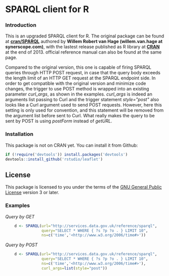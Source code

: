 SPARQL client for R
===================

### Introduction

This is an upgraded SPARQL client for R. The original package can be found at **[cran/SPARQL](https://github.com/cran/SPARQL)** authored by **Willem Robert van Hage (willem.van.hage at synerscope.com)**, with the lastest release published as R library at **[CRAN](http://cran.r-project.org/web/packages/SPARQL/index.html)** at the end of 2013. official reference manual can also be found at the same page.

Compared to the original version, this one is capable of firing SPARQL queries through HTTP POST request, in case that the query body exceeds the length limit of an HTTP GET request at the SPARQL endpoint side. In order to get compatible with the original version and minimize code changes, the trigger to use POST method is wrapped into an existing parameter *curl_args*, as shown in the examples. *curl_args* is indeed an arguments list passing to Curl and the trigger statement *style="post"* also looks like a Curl argument used to send POST requests. However, here this setting is only used for convention, and this statement will be removed from the argument list before sent to Curl. What really makes the query to be sent by POST is using *postForm* instead of *getURL*.

### Installation
This package is not on CRAN yet. You can install it from Github:

```R
if (!require('devtools')) install.packages('devtools')
devtools::install_github('rstudio/leaflet')
```

## License

This package is licensed to you under the terms of the [GNU General Public
License](http://www.gnu.org/licenses/gpl.html) version 3 or later.

### Examples

*Query by GET*
```R
    d <- SPARQL(url="http://services.data.gov.uk/reference/sparql",
                query="SELECT * WHERE { ?s ?p ?o . } LIMIT 10",
                ns=c('time','<http://www.w3.org/2006/time#>'))
```
*Query by POST*
```R
    d <- SPARQL(url="http://services.data.gov.uk/reference/sparql",
                query="SELECT * WHERE { ?s ?p ?o . } LIMIT 10",
                ns=c('time','<http://www.w3.org/2006/time#>'),
                curl_args=list(style="post"))
```

